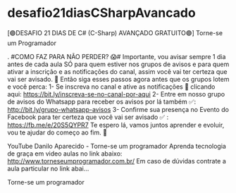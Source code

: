 # desafio21diasCSharpAvancado
[🟣DESAFIO 21 DIAS DE C# (C-Sharp) AVANÇADO GRATUITO🟣] Torne-se um Programador


.
#COMO FAZ PARA NÃO PERDER?  :scream:#
Importante, vou avisar sempre 1 dia antes de cada aula SÓ para quem estiver nos grupos de avisos e para quem ativar a inscrição e as notificações do canal, assim você vai ter certeza que vai ser avisado.
:mega: Então siga esses passos agora antes que os grupos lotem e você perca:
1- Se inscreva no canal e ative as notificações :bell: clicando aqui:
https://bit.ly/inscreva-se-no-canal-por-aqui
2- Entre em nosso grupo de avisos do Whatsapp para receber os avisos por lá também :white_check_mark::
http://bit.ly/grupo-whatsapp-avisos
3- Confirme sua presença no Evento do Facebook para ter certeza que você vai ser avisado :white_check_mark: :
https://fb.me/e/20S5QYPR7
Te espero lá, vamos juntos aprender e evoluir, vou te ajudar do começo ao fim. :facepunch:

YouTube
Danilo Aparecido - Torne-se um programador
Aprenda tecnologia de graça em video aulas no link abaixo: http://www.torneseumprogramador.com.br/ Em caso de dúvidas contrate a aula particular no link abai...

Torne-se um programador
